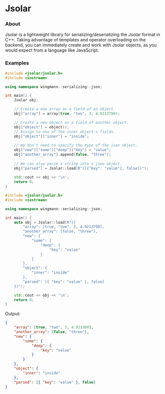 # Jsolar

### About
Jsolar is a lightweight library for serializing/deserializing the Jsolar format in C++.
Taking advantage of templates and operator overloading on the backend,
you can immediately create and work with Jsolar objects, as you would expect from a language like JavaScript.

### Examples
```cpp
#include <jsolar/jsolar.h>
#include <iostream>

using namespace wingmann::serializing::json;

int main() {
    Jsolar obj;

    // Create a new array as a field of an object.
    obj["array"] = array(true, "two", 3, 4.9213798);

    // Create a new object as a field of another object.
    obj["object"] = object();
    // Assign to one of the inner object's fields.
    obj["object"]["inner"] = "inside";
    
    // We don't need to specify the type of the json object.
    obj["new"]["some"]["deep"]["key"] = "value";
    obj["another_array"].append(false, "three");
    
    // We can also parse a string into a json object.
    obj["parsed"] = Jsolar::load(R"([{"key": "value"}, false])");
    
    std::cout << obj << '\n';
    return 0;
}
```

```cpp
#include <jsolar/jsolar.h>
#include <iostream>

using namespace wingmann::serializing::json;

int main() {
    auto obj = Jsolar::load(R"({
        "array": [true, "two", 3, 4.9213798],
        "another_array": [false, "three"],
        "new": {
            "some": {
                "deep": {
                    "key": "value"
                }
            }
        },
        "object": {
            "inner": "inside"
        },
        "parsed": [{ "key": "value" }, false]
    })");

    std::cout << obj << '\n';
    return 0;
}
```

Output:
```json
{
    "array": [true, "two", 3, 4.921380],
    "another_array": [false, "three"],
    "new": {
        "some": {
            "deep": {
                "key": "value"
            }
        }
    },
    "object": {
        "inner": "inside"
    },
    "parsed": [{ "key": "value" }, false]
}
```

[//]: # (### Additionally)

[//]: # (We do not have access to the colon &#40;:&#41; character in C++, so we cannot use that to seperate)

[//]: # (key-value pairs, but by using commas, we can achieve a similar effect.)

[//]: # (The other point you might notice, is that we have to explicitly create arrays.)

[//]: # (This is a limitation of C++'s operator overloading rules,)

[//]: # (so we cannot use the [] operator to define the array.)
